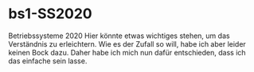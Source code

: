 # bs1-SS2020
Betriebssysteme 2020
Hier könnte etwas wichtiges stehen, um das Verständnis zu erleichtern. Wie es der Zufall so will, habe ich aber leider keinen Bock dazu.
Daher habe ich mich nun dafür entschieden, dass ich das einfache sein lasse.
